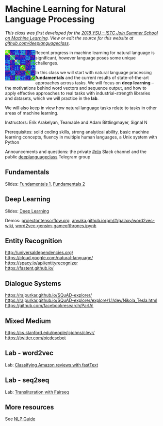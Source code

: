# Machine Learning for Natural Language Processing

*This class was first developed for the [2018 YSU – ISTC Join Summer School on Machine Learning](http://mathschool.ysu.am/mss2018/).  View or edit the source for this website at [github.com/deeplanguageclass](https://github.com/deeplanguageclass/).*

<img src="/favicon.ico" align="left"/>

Recent progress in machine learning for natural language is significant, however language poses some unique challenges.

In this class we will start with natural language processing **fundamentals** and the current results of state-of-the-art approaches across tasks.  We will focus on **deep learning** – the motivations behind word vectors and sequence output, and how to apply effective approaches to real tasks with industrial-strength libraries and datasets, which we will practice in the **lab**.

We will also keep in view how natural language tasks relate to tasks in other areas of machine learning. 

Instructors: Erik Arakelyan, Teamable and Adam Bittlingmayer, Signal N

Prerequisites: solid coding skills, strong analytical ability, basic machine learning concepts, fluency in multiple human languages, a Unix system with Python

Announcements and questions: the private [#nlp](https://mss-ysu.slack.com/messages/CCC5LD4QP/) Slack channel and the public [deeplanguageclass](https://t.me/joinchat/H9ae6EwpvquVE6HYQNt2Qg) Telegram group


## Fundamentals

Slides: [Fundamentals 1](https://docs.google.com/presentation/d/1CqUwXnsyjzDQzrXtjlXC-R-2syv2xObYw35xg7N8-DA/view), [Fundamentals 2](https://docs.google.com/presentation/d/15_QC6P6K2yW-gTvExSol_b0ReWTvBwZp5im0nb5csdk/view)


## Deep Learning

Slides: [Deep Learning](https://docs.google.com/presentation/d/1fw2G2KiLhNUm1gAR1DOSNsAvnyqyn_uUaxTkLqNr1Nk/view)

Demos: [projector.tensorflow.org](https://projector.tensorflow.org), [anvaka.github.io/pm/#/galaxy/word2vec-wiki](https://anvaka.github.io/pm/#/galaxy/word2vec-wiki), [word2vec-gensim-gameofthrones.ipynb](https://github.com/deeplanguageclass/word2vec-gensim-gameofthrones.ipynb)


## Entity Recognition

http://universaldependencies.org/  
https://cloud.google.com/natural-language/  
https://spacy.io/api/entityrecognizer  
https://fastent.github.io/

## Dialogue Systems

https://rajpurkar.github.io/SQuAD-explorer/  https://rajpurkar.github.io/SQuAD-explorer/explore/1.1/dev/Nikola_Tesla.html  
https://github.com/facebookresearch/ParlAI

## Mixed Medium
https://cs.stanford.edu/people/jcjohns/clevr/  
https://twitter.com/picdescbot


## Lab - word2vec

Lab: [Classifying Amazon reviews with fastText](lab/fasttext-amazon)


## Lab - seq2seq

Lab: [Transliteration with Fairseq](lab/fairseq-transliteration)


## More resources

See [NLP Guide](https://nlpguide.github.io/)
